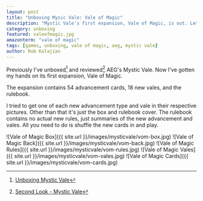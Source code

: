 ```yaml
---
layout: post
title: "Unboxing Mysic Vale: Vale of Magic"
description: "Mystic Vale's first expansion, Vale of Magic, is out. Let's look inside."
category: unboxing
featured: valeofmagic.jpg
amazonterm: "vale of magic"
tags: [games, unboxing, vale of magic, aeg, mystic vale]
author: Rob Kalajian
---
```


Previously I've unboxed[^1] and reviewed[^2] AEG's Mystic Vale. Now I've gotten my hands on its first expansion, Vale of Magic.

The expansion contains 54 advancement cards, 18 new vales, and the rulebook.

I tried to get one of each new advancement type and vale in their respective pictures. Other than that it's just the box and rulebook cover. The rulebook contains no actual new rules, just summaries of the new advancement and vales. All you need to do is shuffle the new cards in and play.

![Vale of Magic Box]({{ site.url }}/images/mysticvale/vom-box.jpg)
![Vale of Magic Back]({{ site.url }}/images/mysticvale/vom-back.jpg)
![Vale of Magic Rules]({{ site.url }}/images/mysticvale/vom-rules.jpg)
![Vale of Magic Vales]({{ site.url }}/images/mysticvale/vom-vales.jpg)
![Vale of Magic Cards]({{ site.url }}/images/mysticvale/vom-cards.jpg)


[^1]: [Unboxing Mystic Vale](http://pawnsperspective.com/Mystic-Vale-Unboxing/)

[^2]: [Second Look - Mystic Vale](http://www.purplepawn.com/2016/08/second-look-mystic-vale/)
